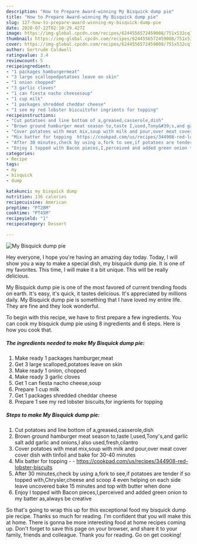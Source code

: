 ```yaml
---
description: "How to Prepare Award-winning My Bisquick dump pie"
title: "How to Prepare Award-winning My Bisquick dump pie"
slug: 127-how-to-prepare-award-winning-my-bisquick-dump-pie
date: 2020-07-22T02:10:29.427Z
image: https://img-global.cpcdn.com/recipes/6244556572459008/751x532cq70/my-bisquick-dump-pie-recipe-main-photo.jpg
thumbnail: https://img-global.cpcdn.com/recipes/6244556572459008/751x532cq70/my-bisquick-dump-pie-recipe-main-photo.jpg
cover: https://img-global.cpcdn.com/recipes/6244556572459008/751x532cq70/my-bisquick-dump-pie-recipe-main-photo.jpg
author: Gertrude Caldwell
ratingvalue: 3.4
reviewcount: 5
recipeingredient:
- "1 packages hamburgermeat"
- "3 large scallopedpotatoes leave on skin"
- "1 onion chopped"
- "3 garlic cloves"
- "1 can fiesta nacho cheesesoup"
- "1 cup milk"
- "1 packages shredded cheddar cheese"
- "1 see my red lobster biscuitsfor ingrients for topping"
recipeinstructions:
- "Cut potatoes and line bottom of a,greased,casserole,dish"
- "Brown ground hamburger meat season to,taste I,used,Tony&#39;s,and garlic salt add garlic and onions,I also used,fresh,cilantro"
- "Cover potatoes with meat mix,soup with milk and pour,over meat cover cover dish with tinfoil and bake for 30-40 minutes"
- "Mix batter for topping  https://cookpad.com/us/recipes/344908-red-lobster-biscuits"
- "After 30 minutes,check by using a,fork to see,if potatoes are tender if so topped with,Chrysler,cheese and scoop 4 even helping on each side leave uncovered bake 15 minutes and top with butter when done"
- "Enjoy I topped with Bacon pieces,I,perceived and added green onion to my batter as,always be creative"
categories:
- Recipe
tags:
- my
- bisquick
- dump

katakunci: my bisquick dump 
nutrition: 136 calories
recipecuisine: American
preptime: "PT28M"
cooktime: "PT45M"
recipeyield: "1"
recipecategory: Dessert

---
```



![My Bisquick dump pie](https://img-global.cpcdn.com/recipes/6244556572459008/751x532cq70/my-bisquick-dump-pie-recipe-main-photo.jpg)

Hey everyone, I hope you're having an amazing day today. Today, I will show you a way to make a special dish, my bisquick dump pie. It is one of my favorites. This time, I will make it a bit unique. This will be really delicious.

My Bisquick dump pie is one of the most favored of current trending foods on earth. It's easy, it's quick, it tastes delicious. It's appreciated by millions daily. My Bisquick dump pie is something that I have loved my entire life. They are fine and they look wonderful.




To begin with this recipe, we have to first prepare a few ingredients. You can cook my bisquick dump pie using 8 ingredients and 6 steps. Here is how you cook that.

<!--inarticleads1-->

##### The ingredients needed to make My Bisquick dump pie:

1. Make ready 1 packages hamburger,meat
1. Get 3 large scalloped,potatoes leave on skin
1. Make ready 1 onion, chopped
1. Make ready 3 garlic cloves
1. Get 1 can fiesta nacho cheese,soup
1. Prepare 1 cup milk
1. Get 1 packages shredded cheddar cheese
1. Prepare 1 see my red lobster biscuits,for ingrients for topping




<!--inarticleads2-->

##### Steps to make My Bisquick dump pie:

1. Cut potatoes and line bottom of a,greased,casserole,dish
1. Brown ground hamburger meat season to,taste I,used,Tony&#39;s,and garlic salt add garlic and onions,I also used,fresh,cilantro
1. Cover potatoes with meat mix,soup with milk and pour,over meat cover cover dish with tinfoil and bake for 30-40 minutes
1. Mix batter for topping -  - https://cookpad.com/us/recipes/344908-red-lobster-biscuits
1. After 30 minutes,check by using a,fork to see,if potatoes are tender if so topped with,Chrysler,cheese and scoop 4 even helping on each side leave uncovered bake 15 minutes and top with butter when done
1. Enjoy I topped with Bacon pieces,I,perceived and added green onion to my batter as,always be creative




So that's going to wrap this up for this exceptional food my bisquick dump pie recipe. Thanks so much for reading. I'm confident that you will make this at home. There is gonna be more interesting food at home recipes coming up. Don't forget to save this page on your browser, and share it to your family, friends and colleague. Thank you for reading. Go on get cooking!
